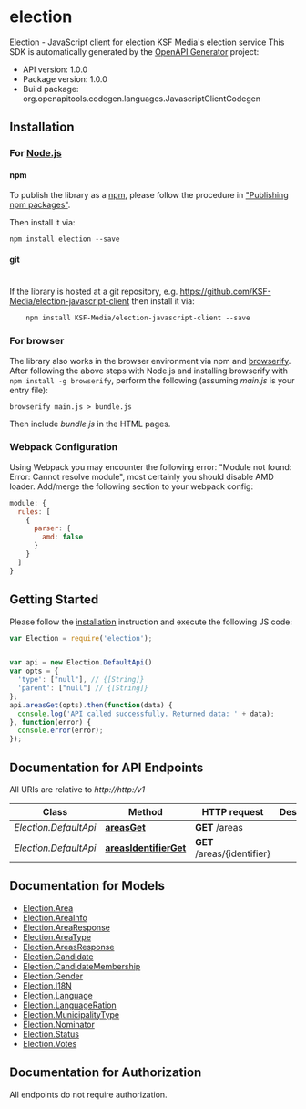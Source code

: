 # election

Election - JavaScript client for election
KSF Media's election service
This SDK is automatically generated by the [OpenAPI Generator](https://openapi-generator.tech) project:

- API version: 1.0.0
- Package version: 1.0.0
- Build package: org.openapitools.codegen.languages.JavascriptClientCodegen

## Installation

### For [Node.js](https://nodejs.org/)

#### npm

To publish the library as a [npm](https://www.npmjs.com/),
please follow the procedure in ["Publishing npm packages"](https://docs.npmjs.com/getting-started/publishing-npm-packages).

Then install it via:

```shell
npm install election --save
```

#### git
#
If the library is hosted at a git repository, e.g.
https://github.com/KSF-Media/election-javascript-client
then install it via:

```shell
    npm install KSF-Media/election-javascript-client --save
```

### For browser

The library also works in the browser environment via npm and [browserify](http://browserify.org/). After following
the above steps with Node.js and installing browserify with `npm install -g browserify`,
perform the following (assuming *main.js* is your entry file):

```shell
browserify main.js > bundle.js
```

Then include *bundle.js* in the HTML pages.

### Webpack Configuration

Using Webpack you may encounter the following error: "Module not found: Error:
Cannot resolve module", most certainly you should disable AMD loader. Add/merge
the following section to your webpack config:

```javascript
module: {
  rules: [
    {
      parser: {
        amd: false
      }
    }
  ]
}
```

## Getting Started

Please follow the [installation](#installation) instruction and execute the following JS code:

```javascript
var Election = require('election');


var api = new Election.DefaultApi()
var opts = {
  'type': ["null"], // {[String]} 
  'parent': ["null"] // {[String]} 
};
api.areasGet(opts).then(function(data) {
  console.log('API called successfully. Returned data: ' + data);
}, function(error) {
  console.error(error);
});


```

## Documentation for API Endpoints

All URIs are relative to *http://http:/v1*

Class | Method | HTTP request | Description
------------ | ------------- | ------------- | -------------
*Election.DefaultApi* | [**areasGet**](docs/DefaultApi.md#areasGet) | **GET** /areas | 
*Election.DefaultApi* | [**areasIdentifierGet**](docs/DefaultApi.md#areasIdentifierGet) | **GET** /areas/{identifier} | 


## Documentation for Models

 - [Election.Area](docs/Area.md)
 - [Election.AreaInfo](docs/AreaInfo.md)
 - [Election.AreaResponse](docs/AreaResponse.md)
 - [Election.AreaType](docs/AreaType.md)
 - [Election.AreasResponse](docs/AreasResponse.md)
 - [Election.Candidate](docs/Candidate.md)
 - [Election.CandidateMembership](docs/CandidateMembership.md)
 - [Election.Gender](docs/Gender.md)
 - [Election.I18N](docs/I18N.md)
 - [Election.Language](docs/Language.md)
 - [Election.LanguageRation](docs/LanguageRation.md)
 - [Election.MunicipalityType](docs/MunicipalityType.md)
 - [Election.Nominator](docs/Nominator.md)
 - [Election.Status](docs/Status.md)
 - [Election.Votes](docs/Votes.md)


## Documentation for Authorization

 All endpoints do not require authorization.

